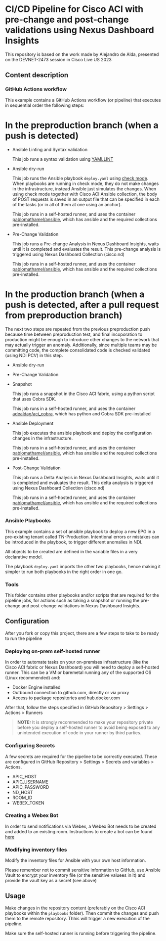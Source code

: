# CI/CD Pipeline for Cisco ACI with pre-change and post-change validations using Nexus Dashboard Insights
This repository is based on the work made by Alejandro de Alda, presented on the DEVNET-2473 session in Cisco Live US 2023

## Content description

### GitHub Actions workflow

This example contains a GitHub Actions workflow (or pipeline) that executes in sequential order the following steps:


In the preproduction branch (when a push is detected)
======================================================

* Ansible Linting and Syntax validation

  This job runs a syntax validation using [YAMLLINT](https://yamllint.readthedocs.io/)
  
* Ansible dry-run

  This job runs the Ansible playbook `deploy.yaml` using [check mode](https://docs.ansible.com/ansible/latest/playbook_guide/playbooks_checkmode.html#using-check-mode). When playbooks are running in check mode, they do not make changes in the infrastructure, instead Ansible just simulates the changes. When using check mode together with Cisco ACI Ansible collection, the body of POST requests is saved in an output file that can be specified in each of the tasks (or in all of them at one using an anchor).
  
  This job runs in a self-hosted runner, and uses the container [pablomathamel/ansible](https://hub.docker.com/r/pablomathamel/ansible), which has ansible and the required collections pre-installed.
  
* Pre-Change Validation

  This job runs a Pre-change Analysis in Nexus Dashboard Insights, waits until it is completed and evaluates the result. This pre-change analysis is triggered using Nexus Dashboard Collection (cisco.nd)
  
  This job runs in a self-hosted runner, and uses the container [pablomathamel/ansible](https://hub.docker.com/r/pablomathamel/ansible), which has ansible and the required collections pre-installed.
  
In the production branch (when a push is detected, after a pull request from preproduction branch)
===================================================================================================

The next two steps are repeated from the previous preproduction push because time between preproduction test, and final incoporation to production might be enough to introduce other changes to the network that may actually trigger an anomaly. Additionally, since multiple teams may be committing code, the complete consolidated code is checked validated (using NDI PCV) in this step.

* Ansible dry-run

* Pre-Change Validation

* Snapshot

  This job runs a snapshot in the Cisco ACI fabric, using a python script that uses Cobra SDK. 
  
  This job runs in a self-hosted runner, and uses the container [adealdag/aci_cobra](https://hub.docker.com/r/adealdag/aci_cobra), which has python and Cobra SDK pre-installed
  
* Ansible Deployment

  This job executes the ansible playbook and deploy the configuration changes in the infrastructure.
  
  This job runs in a self-hosted runner, and uses the container [pablomathamel/ansible](https://hub.docker.com/r/pablomathamel/ansible), which has ansible and the required collections pre-installed.
  
* Post-Change Validation

  This job runs a Delta Analysis in Nexus Dashboard Insights, waits until it is completed and evaluates the result. This delta analysis is triggered using Nexus Dashboard Collection (cisco.nd)
  
  This job runs in a self-hosted runner, and uses the container [pablomathamel/ansible](https://hub.docker.com/r/pablomathamel/ansible), which has ansible and the required collections pre-installed.
  

### Ansible Playbooks
  
This example contains a set of ansible playbook to deploy a new EPG in a pre-existing tenant called TN-Production. Intentional errors or mistakes can be introduced in the playbook, to trigger different anomalies in NDI.  

All objects to be created are defined in the variable files in a very declarative model.

The playbook `deploy.yaml` imports the other two playbooks, hence making it simpler to run both playbooks in the right order in one go.

### Tools

This folder contains other playbooks and/or scripts that are required for the pipeline jobs, for actions such as taking a snapshot or running the pre-change and post-change validations in Nexus Dashboard Insights.

## Configuration

After you fork or copy this project, there are a few steps to take to be ready to run the pipeline

### Deploying on-prem self-hosted runner

In order to automate tasks on your on-premises infrastructure (like the Cisco ACI fabric or Nexus Dashboard) you will need to deploy a self-hosted runner. This can be a VM or baremetal running any of the supported OS (Linux recommended) and:

* Docker Engine installed
* Outbound connection to github.com, directly or via proxy
* Access to package repositories and hub.docker.com

After that, follow the steps specified in GitHub Repository > Settings > Actions > Runners

> **NOTE:** It is strongly recommended to make your repository private before you deploy a self-hosted runner to avoid being exposed to any unintended execution of code in your runner by third parties.

### Configuring Secrets

A few secrets are required for the pipeline to be correctly executed. These are configured in GitHub Repository > Settings > Secrets and variables > Actions.

* APIC_HOST
* APIC_USERNAME
* APIC_PASSWORD
* ND_HOST
* ROOM_ID
* WEBEX_TOKEN

### Creating a Webex Bot

In order to send notifications via Webex, a Webex Bot needs to be created and added to an existing room. Instructions to create a bot can be found [here](https://developer.webex.com/docs/bots)

### Modifying inventory files

Modify the inventory files for Ansible with your own host information.

Please remember not to commit sensitive information to GitHub, use Ansible Vault to encrypt your inventory file (or the sensitive valuees in it) and provide the vault key as a secret (see above)

## Usage

Make changes in the repository content (preferably on the Cisco ACI playbooks within the `playbooks` folder). Then commit the changes and push them to the remote repository. Thhis will trigger a new execution of the pipeline.

Make sure the self-hosted runner is running before triggering the pipeline.